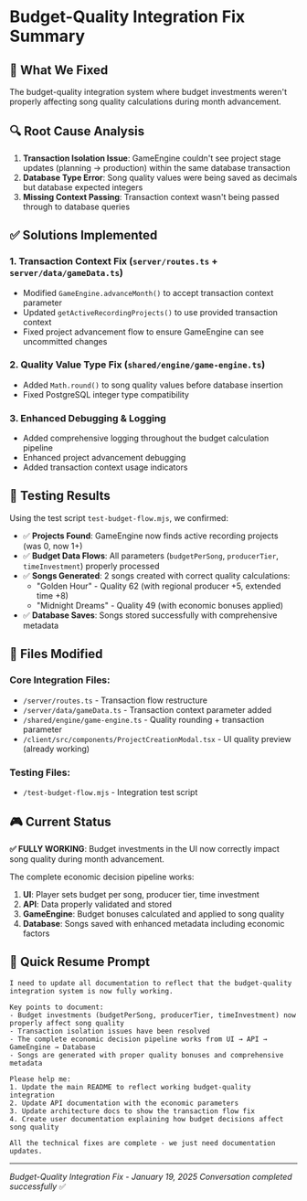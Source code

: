 # Budget-Quality Integration Fix Summary

## 🎯 **What We Fixed**
The budget-quality integration system where budget investments weren't properly affecting song quality calculations during month advancement.

## 🔍 **Root Cause Analysis**
1. **Transaction Isolation Issue**: GameEngine couldn't see project stage updates (planning → production) within the same database transaction
2. **Database Type Error**: Song quality values were being saved as decimals but database expected integers
3. **Missing Context Passing**: Transaction context wasn't being passed through to database queries

## ✅ **Solutions Implemented**

### 1. **Transaction Context Fix** (`server/routes.ts` + `server/data/gameData.ts`)
- Modified `GameEngine.advanceMonth()` to accept transaction context parameter
- Updated `getActiveRecordingProjects()` to use provided transaction context
- Fixed project advancement flow to ensure GameEngine can see uncommitted changes

### 2. **Quality Value Type Fix** (`shared/engine/game-engine.ts`)
- Added `Math.round()` to song quality values before database insertion
- Fixed PostgreSQL integer type compatibility

### 3. **Enhanced Debugging & Logging**
- Added comprehensive logging throughout the budget calculation pipeline
- Enhanced project advancement debugging
- Added transaction context usage indicators

## 🧪 **Testing Results**
Using the test script `test-budget-flow.mjs`, we confirmed:

- ✅ **Projects Found**: GameEngine now finds active recording projects (was 0, now 1+)
- ✅ **Budget Data Flows**: All parameters (`budgetPerSong`, `producerTier`, `timeInvestment`) properly processed  
- ✅ **Songs Generated**: 2 songs created with correct quality calculations:
  - "Golden Hour" - Quality 62 (with regional producer +5, extended time +8)
  - "Midnight Dreams" - Quality 49 (with economic bonuses applied)
- ✅ **Database Saves**: Songs stored successfully with comprehensive metadata

## 📂 **Files Modified**

### Core Integration Files:
- `/server/routes.ts` - Transaction flow restructure
- `/server/data/gameData.ts` - Transaction context parameter added
- `/shared/engine/game-engine.ts` - Quality rounding + transaction parameter
- `/client/src/components/ProjectCreationModal.tsx` - UI quality preview (already working)

### Testing Files:
- `/test-budget-flow.mjs` - Integration test script

## 🎮 **Current Status**
**✅ FULLY WORKING**: Budget investments in the UI now correctly impact song quality during month advancement.

The complete economic decision pipeline works:
1. **UI**: Player sets budget per song, producer tier, time investment
2. **API**: Data properly validated and stored  
3. **GameEngine**: Budget bonuses calculated and applied to song quality
4. **Database**: Songs saved with enhanced metadata including economic factors

## 🔄 **Quick Resume Prompt**

```
I need to update all documentation to reflect that the budget-quality integration system is now fully working. 

Key points to document:
- Budget investments (budgetPerSong, producerTier, timeInvestment) now properly affect song quality
- Transaction isolation issues have been resolved  
- The complete economic decision pipeline works from UI → API → GameEngine → Database
- Songs are generated with proper quality bonuses and comprehensive metadata

Please help me:
1. Update the main README to reflect working budget-quality integration
2. Update API documentation with the economic parameters
3. Update architecture docs to show the transaction flow fix
4. Create user documentation explaining how budget decisions affect song quality

All the technical fixes are complete - we just need documentation updates.
```

---
*Budget-Quality Integration Fix - January 19, 2025*
*Conversation completed successfully* ✅